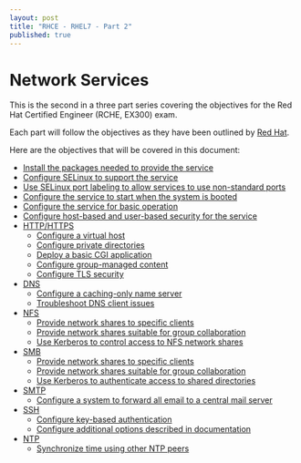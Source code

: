 ```yaml
---
layout: post
title: "RHCE - RHEL7 - Part 2"
published: true
---
```


# Network Services

This is the second in a three part series covering the objectives for the Red Hat Certified Engineer (RCHE, EX300) exam.

Each part will follow the objectives as they have been outlined by [Red Hat][1].

Here are the objectives that will be covered in this document:

* [Install the packages needed to provide the service]()
* [Configure SELinux to support the service]()
* [Use SELinux port labeling to allow services to use non-standard ports]()
* [Configure the service to start when the system is booted]()
* [Configure the service for basic operation]()
* [Configure host-based and user-based security for the service]()
* [HTTP/HTTPS]()
    * [Configure a virtual host]()
    * [Configure private directories]()
    * [Deploy a basic CGI application]()
    * [Configure group-managed content]()
    * [Configure TLS security]()
* [DNS]()
    * [Configure a caching-only name server]()
    * [Troubleshoot DNS client issues]()
* [NFS]()
    * [Provide network shares to specific clients]()
    * [Provide network shares suitable for group collaboration]()
    * [Use Kerberos to control access to NFS network shares]()
* [SMB]()
    * [Provide network shares to specific clients]()
    * [Provide network shares suitable for group collaboration]()
    * [Use Kerberos to authenticate access to shared directories]()
* [SMTP]()
    * [Configure a system to forward all email to a central mail server]()
* [SSH]()
    * [Configure key-based authentication]()
    * [Configure additional options described in documentation]()
* [NTP]()
    * [Synchronize time using other NTP peers]()

[1]: http://www.redhat.com/en/services/training/ex300-red-hat-certified-engineer-rhce-exam